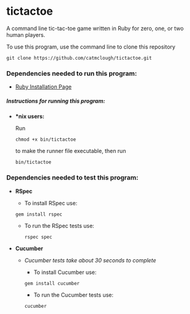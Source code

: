 # tictactoe
A command line tic-tac-toe game written in Ruby for zero, one, or two human players.

To use this program, use the command line to clone this repository

  ```shell
  git clone https://github.com/catmclough/tictactoe.git
  ```

### Dependencies needed to run this program:
  * [Ruby Installation Page](https://www.ruby-lang.org/en/documentation/installation/ "__Ruby__")

##### Instructions for running this program:

  * __*nix users:__

    Run

    ```shell
    chmod +x bin/tictactoe
    ```

    to make the runner file executable, then run

    ```shell
    bin/tictactoe
    ```

### Dependencies needed to test this program:
  * __RSpec__

    * To install RSpec use:

    ```shell
    gem install rspec
    ```

    * To run the RSpec tests use:

      ```shell
      rspec spec
      ```

  * __Cucumber__

    * _Cucumber tests take about 30 seconds to complete_

      * To install Cucumber use:

      ```shell
      gem install cucumber
      ```

      * To run the Cucumber tests use:

      ```shell
      cucumber
      ```
